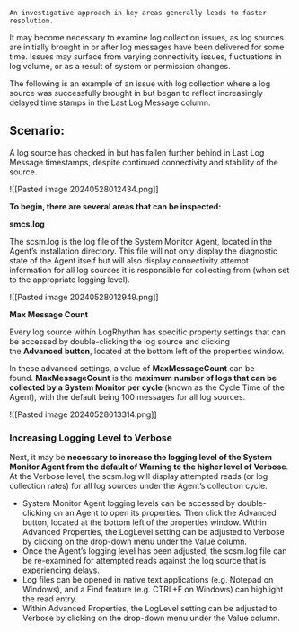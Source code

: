 
```
An investigative approach in key areas generally leads to faster resolution.
```


It may become necessary to examine log collection issues, as log sources are initially brought in or after log messages have been delivered for some time. Issues may surface from varying connectivity issues, fluctuations in log volume, or as a result of system or permission changes.

The following is an example of an issue with log collection where a log source was successfully brought in but began to reflect increasingly delayed time stamps in the Last Log Message column.


## **Scenario:**

A log source has checked in but has fallen further behind in Last Log Message timestamps, despite continued connectivity and stability of the source.


![[Pasted image 20240528012434.png]]


 **To begin, there are several areas that can be inspected:**

**smcs.log**

The scsm.log is the log file of the System Monitor Agent, located in the Agent’s installation directory. This file will not only display the diagnostic state of the Agent itself but will also display connectivity attempt information for all log sources it is responsible for collecting from (when set to the appropriate logging level).

![[Pasted image 20240528012949.png]]



**Max Message Count**

Every log source within LogRhythm has specific property settings that can be accessed by double-clicking the log source and clicking the **Advanced** **button**, located at the bottom left of the properties window.


In these advanced settings, a value of **MaxMessageCount** can be found. **MaxMessageCount** is the **maximum number of logs that can be collected by a System Monitor per cycle** (known as the Cycle Time of the Agent), with the default being 100 messages for all log sources.


![[Pasted image 20240528013314.png]]



### ****Increasing Logging Level to Verbose****

Next, it may be **necessary to increase the logging level of the System Monitor Agent from the default of Warning to the higher level of Verbose**. At the Verbose level, the scsm.log will display attempted reads (or log collection rates) for all log sources under the Agent’s collection cycle.

- System Monitor Agent logging levels can be accessed by double-clicking on an Agent to open its properties. Then click the Advanced button, located at the bottom left of the properties window. Within Advanced Properties, the LogLevel setting can be adjusted to Verbose by clicking on the drop-down menu under the Value column.
- Once the Agent’s logging level has been adjusted, the scsm.log file can be re-examined for attempted reads against the log source that is experiencing delays.
- Log files can be opened in native text applications (e.g. Notepad on Windows), and a Find feature (e.g. CTRL+F on Windows) can highlight the read entry.
- Within Advanced Properties, the LogLevel setting can be adjusted to Verbose by clicking on the drop-down menu under the Value column.



